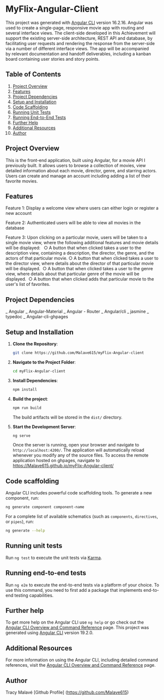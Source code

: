 # MyFlix-Angular-Client

This project was generated with [Angular CLI](https://github.com/angular/angular-cli) version 16.2.16. Angular was used to create a single-page, responsive movie app with routing and several interface views. The client-side developed in this Achievement will support the existing server-side architecture, REST API and database, by facilitating user requests and rendering the response from the server-side via a number of different interface views. The app will be accompanied by relevant documentation and handoff deliverables, including a kanban board containing user stories and story points.

## Table of Contents

1.  [Project Overview](#project-overview)
2.  [Features](#features)
3.  [Project Dependencies](#project-dependencies)
4.  [Setup and Installation](#setup-and-installation)
5.  [Code Scaffolding](#code-scaffolding)
6.  [Running Unit Tests](#run-unit-tests)
7.  [Running End-to-End Tests](#running-end-to-end-tests)
8.  [Further Help](#further-help)
9.  [Additional Resources](#additional-resources)
10. [Author](#author)

## Project Overview

This is the front-end application, built using Angular, for a movie API I previously built. It allows users to browse a collection of movies, view detailed information about each movie, director, genre, and starring actors. Users can create and manage an account including adding a list of their favorite movies.

## Features

Feature 1: Display a welcome view where users can either login or register a new account

Feature 2: Authenticated users will be able to view all movies in the database

Feature 3: Upon clicking on a particular movie, users will be taken to a single movie view, where the following additional features and movie details will be displayed:  
○ A button that when clicked takes a user to the description view, containing a description, the director, the genre, and the actors of that particular movie.
○ A button that when clicked takes a user to the director view, where details about the director of that particular movie will be displayed. 
○ A button that when clicked takes a user to the genre view, where details about that particular genre of the movie will be displayed. 
○ A button that when clicked adds that particular movie to the user's list of favorites.

## Project Dependencies

_ Angular
_ Angular-Material
_ Angular - Router
_ Angular/cli
_ jasmine
_ typedoc
\_ Angular-cli-ghpages

## Setup and Installation

1. **Clone the Repository**:

   ```bash
   git clone https://github.com/Malave615/myFlix-Angular-client
   ```

2. **Navigate to the Project Folder**:

   ```bash
   cd myFlix-Angular-client
   ```

3. **Install Dependencies**:

   ```bash
   npm install
   ```

4. **Build the project**:

   ```bash
   npm run build
   ```

   The build artifacts will be stored in the `dist/` directory.

5. **Start the Development Server**:
   ```bash
   ng serve
   ```
   Once the server is running, open your browser and navigate to `http://localhost:4200/`. The application will automatically reload whenever you modify any of the source files.
   To access the remote application hosted on ghpages, navigate to https://Malave615.github.io/myFlix-Angular-client/

## Code scaffolding

Angular CLI includes powerful code scaffolding tools. To generate a new component, run:

```bash
ng generate component component-name
```

For a complete list of available schematics (such as `components`, `directives`, or `pipes`), run:

```bash
ng generate --help
```

## Running unit tests

Run `ng test` to execute the unit tests via [Karma](https://karma-runner.github.io).

## Running end-to-end tests

Run `ng e2e` to execute the end-to-end tests via a platform of your choice. To use this command, you need to first add a package that implements end-to-end testing capabilities.

## Further help

To get more help on the Angular CLI use `ng help` or go check out the [Angular CLI Overview and Command Reference](https://angular.io/cli) page.
This project was generated using [Angular CLI](https://github.com/angular/angular-cli) version 19.2.0.

## Additional Resources

For more information on using the Angular CLI, including detailed command references, visit the [Angular CLI Overview and Command Reference](https://angular.dev/tools/cli) page.

## Author

Tracy Malavé
[Github Profile]
(https://github.com/Malave615)
